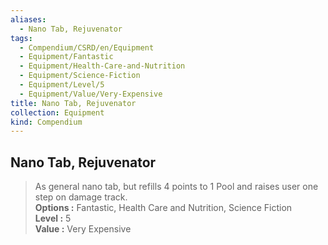 ```yaml
---
aliases:
  - Nano Tab, Rejuvenator
tags:
  - Compendium/CSRD/en/Equipment
  - Equipment/Fantastic
  - Equipment/Health-Care-and-Nutrition
  - Equipment/Science-Fiction
  - Equipment/Level/5
  - Equipment/Value/Very-Expensive
title: Nano Tab, Rejuvenator
collection: Equipment
kind: Compendium
---
```

## Nano Tab, Rejuvenator  
  
>As general nano tab, but refills 4 points to 1 Pool and raises user one step on damage track.  
> **Options :** Fantastic, Health Care and Nutrition, Science Fiction  
> **Level :** 5  
> **Value :** Very Expensive